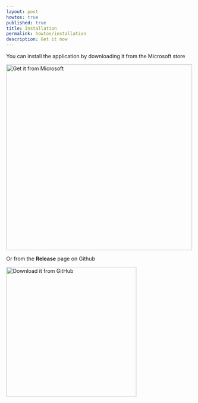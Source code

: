 ```yaml
---
layout: post
howtos: true
published: true
title: Installation
permalink: howtos/installation
description: Get it now
---
```

You can install the application by downloading it from the Microsoft store

<img src="https://i.imgur.com/TkhBuFn.png" alt="Get it from Microsoft" width="500">

Or from the **Release** page on Github

<a href="https://github.com/flyve-mdm/windows-mdm-agent/releases"><img src="https://assets-cdn.github.com/images/modules/logos_page/GitHub-Mark.png" alt="Download it from GitHub" width="350"></a>
